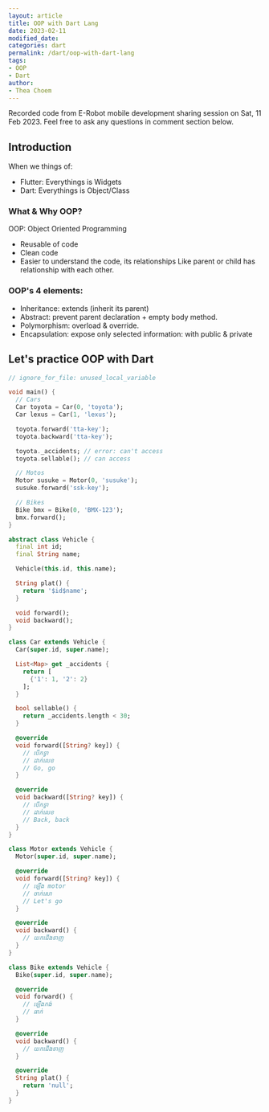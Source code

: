 ```yaml
---
layout: article
title: OOP with Dart Lang
date: 2023-02-11
modified_date:
categories: dart
permalink: /dart/oop-with-dart-lang
tags:
- OOP
- Dart
author:
- Thea Choem
---
```


Recorded code from E-Robot mobile development sharing session on Sat, 11 Feb 2023. Feel free to ask any questions in comment section below.

## Introduction
When we things of:
- Flutter: Everythings is Widgets
- Dart: Everythings is Object/Class

### What & Why OOP?
OOP: Object Oriented Programming
- Reusable of code
- Clean code
- Easier to understand the code, its relationships
  Like parent or child has relationship with each other.

### OOP's 4 elements:
- Inheritance: extends (inherit its parent)
- Abstract: prevent parent declaration + empty body method.
- Polymorphism: overload & override.
- Encapsulation: expose only selected information: with public & private

## Let's practice OOP with Dart

```dart
// ignore_for_file: unused_local_variable

void main() {
  // Cars
  Car toyota = Car(0, 'toyota');
  Car lexus = Car(1, 'lexus');

  toyota.forward('tta-key');
  toyota.backward('tta-key');

  toyota._accidents; // error: can't access
  toyota.sellable(); // can access

  // Motos
  Motor susuke = Motor(0, 'susuke');
  susuke.forward('ssk-key');

  // Bikes
  Bike bmx = Bike(0, 'BMX-123');
  bmx.forward();
}

abstract class Vehicle {
  final int id;
  final String name;

  Vehicle(this.id, this.name);

  String plat() {
    return '$id$name';
  }

  void forward();
  void backward();
}

class Car extends Vehicle {
  Car(super.id, super.name);

  List<Map> get _accidents {
    return [
      {'1': 1, '2': 2}
    ];
  }

  bool sellable() {
    return _accidents.length < 30;
  }

  @override
  void forward([String? key]) {
    // បើកទ្វា
    // ដាក់លេខ
    // Go, go
  }

  @override
  void backward([String? key]) {
    // បើកទ្វា
    // ដាក់លេខ
    // Back, back
  }
}

class Motor extends Vehicle {
  Motor(super.id, super.name);

  @override
  void forward([String? key]) {
    // ឡើង motor
    // ចាក់សោ
    // Let's go
  }

  @override
  void backward() {
    // យកជើងទាញ
  }
}

class Bike extends Vehicle {
  Bike(super.id, super.name);

  @override
  void forward() {
    // ឡើងកង់
    // ធាក់
  }

  @override
  void backward() {
    // យកជើងទាញ
  }

  @override
  String plat() {
    return 'null';
  }
}
```